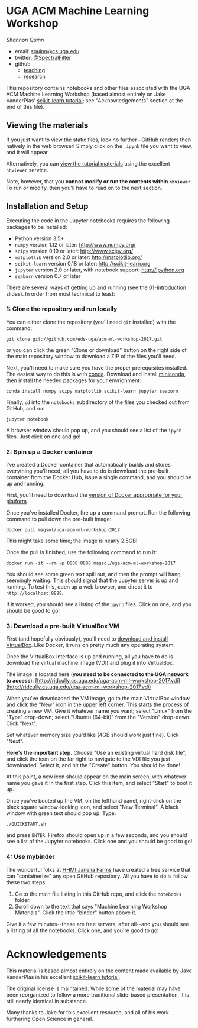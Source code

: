 # UGA ACM Machine Learning Workshop

*Shannon Quinn*

- email: <squinn@cs.uga.edu>
- twitter: [@SpectralFilter](https://twitter.com/SpectralFilter)
- github
  - [teaching](https://github.com/eds-uga)
  - [research](https://github.com/quinngroup)

This repository contains notebooks and other files associated with the UGA ACM Machine Learning Workshop (based almost entirely on Jake VanderPlas' [scikit-learn tutorial](https://github.com/jakevdp/sklearn_tutorial); see "Acknowledgements" section at the end of this file).

## Viewing the materials

If you just want to view the static files, look no further--GitHub renders then natively in the web browser! Simply click on the `.ipynb` file you want to view, and it will appear.

Alternatively, you can [view the tutorial materials](http://nbviewer.ipython.org/github/eds-uga/acm-ml-workshop-2017/blob/master/notebooks/Index.ipynb) using the excellent `nbviewer` service.

Note, however, that you **cannot modify or run the contents within `nbviewer`**. To run or modify, then you'll have to read on to the next section.

## Installation and Setup

Executing the code in the Jupyter notebooks requires the following packages to be installed:

- Python version 3.5+
- `numpy` version 1.12 or later: http://www.numpy.org/
- `scipy` version 0.19 or later: http://www.scipy.org/
- `matplotlib` version 2.0 or later: http://matplotlib.org/
- `scikit-learn` version 0.18 or later: http://scikit-learn.org
- `jupyter` version 2.0 or later, with notebook support: http://ipython.org
- `seaborn` version 0.7 or later

There are several ways of getting up and running (see the [01-Introduction](https://github.com/eds-uga/acm-ml-workshop-2017/blob/master/notebooks/01-Introduction.ipynb) slides). In order from most technical to least:

### 1: Clone the repository and run locally

You can either clone the repository (you'll need `git` installed) with the command:

    git clone git://github.com/eds-uga/acm-ml-workshop-2017.git

or you can click the green "Clone or download" button on the right side of the main repository window to download a ZIP of the files you'll need.

Next, you'll need to make sure you have the proper prerequisites installed. The easiest way to do this is with [conda](https://store.continuum.io/). Download and install [miniconda](http://conda.pydata.org/miniconda.html), then install the needed packages for your envrionment:

    conda install numpy scipy matplotlib scikit-learn jupyter seaborn

Finally, `cd` into the `notebooks` subdirectory of the files you checked out from GitHub, and run

    jupyter notebook

A browser window should pop up, and you should see a list of the `ipynb` files. Just click on one and go!

### 2: Spin up a Docker container

I've created a Docker container that automatically builds and stores everything you'll need; all you have to do is download the pre-built container from the Docker Hub, issue a single command, and you should be up and running.

First, you'll need to download the [version of Docker appropriate for your platform](https://www.docker.com/community-edition#/download).

Once you've installed Docker, fire up a command prompt. Run the following command to pull down the pre-built image:

    docker pull magsol/uga-acm-ml-workshop-2017

This might take some time; the image is nearly 2.5GB!

Once the pull is finished, use the following command to run it:

    docker run -it --rm -p 8888:8888 magsol/uga-acm-ml-workshop-2017

You should see some green text spill out, and then the prompt will hang, seemingly waiting. This should signal that the Jupyter server is up and running. To test this, open up a web browser, and direct it to `http://localhost:8888`.

If it worked, you should see a listing of the `ipynb` files. Click on one, and you should be good to go!

### 3: Download a pre-built VirtualBox VM

First (and hopefully obviously), you'll need to [download and install VirtualBox](https://www.virtualbox.org/wiki/Downloads). Like Docker, it runs on pretty much any operating system.

Once the VirtualBox interface is up and running, all you have to do is download the virtual machine image (VDI) and plug it into VirtualBox.

The image is located here (**you need to be connected to the UGA network to access**): [http://ridcully.cs.uga.edu/uga-acm-ml-workshop-2017.vdi](http://ridcully.cs.uga.edu/uga-acm-ml-workshop-2017.vdi)

When you've downloaded the VM image, go to the main VirtualBox window and click the "New" icon in the upper left corner. This starts the process of creating a new VM. Give it whatever name you want; select "Linux" from the "Type" drop-down; select "Ubuntu (64-bit)" from the "Version" drop-down. Click "Next".

Set whatever memory size you'd like (4GB should work just fine). Click "Next".

**Here's the important step.** Choose "Use an existing virtual hard disk file", and click the icon on the far right to navigate to the VDI file you just downloaded. Select it, and hit the "Create" button. You should be done!

At this point, a new icon should appear on the main screen, with whatever name you gave it in the first step. Click this item, and select "Start" to boot it up.

Once you've booted up the VM, on the lefthand panel, right-click on the black square window-looking icon, and select "New Terminal". A black window with green text should pop up. Type:

    ./QUICKSTART.sh

and press `ENTER`. Firefox should open up in a few seconds, and you should see a list of the Jupyter notebooks. Click one and you should be good to go!

### 4: Use mybinder

The wonderful folks at [HHMI Janelia Farms](https://www.janelia.org/) have created a free service that can "containerize" any open GitHub repository. All you have to do is follow these two steps:

 1. Go to the main file listing in this GitHub repo, and click the `notebooks` folder.
 2. Scroll down to the text that says "Machine Learning Workshop Materials". Click the little "binder" button above it.

Give it a few minutes--these are free servers, after all--and you should see a listing of all the notebooks. Click one, and you're good to go!

# Acknowledgements

This material is based almost entirely on the content made available by Jake VanderPlas in his excellent [scikit-learn tutorial](https://github.com/jakevdp/sklearn_tutorial).

The original license is maintained. While some of the material may have been reorganized to follow a more traditional slide-based presentation, it is still nearly identical in substance.

Many thanks to Jake for this excellent resource, and all of his work furthering Open Science in general.
